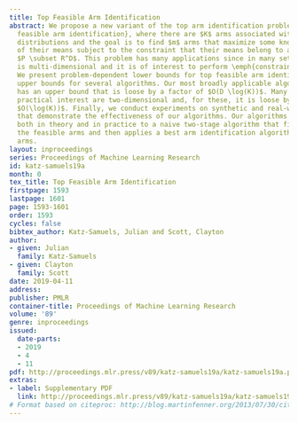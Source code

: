 ```yaml
---
title: Top Feasible Arm Identification
abstract: We propose a new variant of the top arm identification problem, \emph{top
  feasible arm identification}, where there are $K$ arms associated with $D$-dimensional
  distributions and the goal is to find $m$ arms that maximize some known linear function
  of their means subject to the constraint that their means belong to a given set
  $P \subset R^D$. This problem has many applications since in many settings, feedback
  is multi-dimensional and it is of interest to perform \emph{constrained maximization}.
  We present problem-dependent lower bounds for top feasible arm identification and
  upper bounds for several algorithms. Our most broadly applicable algorithm, TF-LUCB-B,
  has an upper bound that is loose by a factor of $O(D \log(K))$. Many problems of
  practical interest are two-dimensional and, for these, it is loose by a factor of
  $O(\log(K))$. Finally, we conduct experiments on synthetic and real-world datasets
  that demonstrate the effectiveness of our algorithms. Our algorithms are superior
  both in theory and in practice to a naive two-stage algorithm that first identifies
  the feasible arms and then applies a best arm identification algorithm to the feasible
  arms.
layout: inproceedings
series: Proceedings of Machine Learning Research
id: katz-samuels19a
month: 0
tex_title: Top Feasible Arm Identification
firstpage: 1593
lastpage: 1601
page: 1593-1601
order: 1593
cycles: false
bibtex_author: Katz-Samuels, Julian and Scott, Clayton
author:
- given: Julian
  family: Katz-Samuels
- given: Clayton
  family: Scott
date: 2019-04-11
address: 
publisher: PMLR
container-title: Proceedings of Machine Learning Research
volume: '89'
genre: inproceedings
issued:
  date-parts:
  - 2019
  - 4
  - 11
pdf: http://proceedings.mlr.press/v89/katz-samuels19a/katz-samuels19a.pdf
extras:
- label: Supplementary PDF
  link: http://proceedings.mlr.press/v89/katz-samuels19a/katz-samuels19a-supp.pdf
# Format based on citeproc: http://blog.martinfenner.org/2013/07/30/citeproc-yaml-for-bibliographies/
---
```

